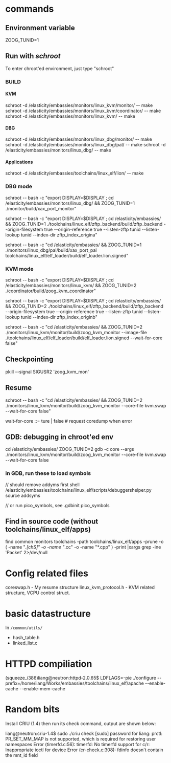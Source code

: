 # commands

## Environment variable 
ZOOG_TUNID=1

## Run with *schroot*

To enter chroot'ed environment, just type "schroot"

### BUILD

#### KVM
schroot -d /elasticity/embassies/monitors/linux_kvm/monitor/ -- make
schroot -d /elasticity/embassies/monitors/linux_kvm/coordinator/ -- make
schroot -d /elasticity/embassies/monitors/linux_kvm/ -- make

#### DBG
schroot -d /elasticity/embassies/monitors/linux_dbg/monitor/ -- make
schroot -d /elasticity/embassies/monitors/linux_dbg/pal/ -- make
schroot -d /elasticity/embassies/monitors/linux_dbg/ -- make

#### Applications
schroot -d /elasticity/embassies/toolchains/linux_elf/lion/ -- make

### DBG mode

schroot -- bash -c "export DISPLAY=$DISPLAY ; cd /elasticity/embassies/monitors/linux_dbg/ && ZOOG_TUNID=1 ./monitor/build/xax_port_monitor"

schroot -- bash -c "export DISPLAY=$DISPLAY ; cd /elasticity/embassies/ && ZOOG_TUNID=1 ./toolchains/linux_elf/zftp_backend/build/zftp_backend --origin-filesystem true --origin-reference true --listen-zftp tunid --listen-lookup tunid --index-dir zftp_index_origina"

schroot -- bash -c "cd /elasticity/embassies/ && ZOOG_TUNID=1 ./monitors/linux_dbg/pal/build/xax_port_pal toolchains/linux_elf/elf_loader/build/elf_loader.lion.signed"

### KVM mode

schroot -- bash -c "export DISPLAY=$DISPLAY ; cd /elasticity/embassies/monitors/linux_kvm/ && ZOOG_TUNID=2 ./coordinator/build/zoog_kvm_coordinator"

schroot -- bash -c "export DISPLAY=$DISPLAY ; cd /elasticity/embassies/ && ZOOG_TUNID=2 ./toolchains/linux_elf/zftp_backend/build/zftp_backend --origin-filesystem true --origin-reference true --listen-zftp tunid --listen-lookup tunid --index-dir zftp_index_originb"

schroot -- bash -c "cd /elasticity/embassies/ && ZOOG_TUNID=2 ./monitors/linux_kvm/monitor/build/zoog_kvm_monitor --image-file ./toolchains/linux_elf/elf_loader/build/elf_loader.lion.signed --wait-for-core false"


## Checkpointing

pkill --signal SIGUSR2 'zoog_kvm_mon'

## Resume

schroot -- bash -c "cd /elasticity/embassies/ && ZOOG_TUNID=2 ./monitors/linux_kvm/monitor/build/zoog_kvm_monitor --core-file kvm.swap --wait-for-core false"

wait-for-core ::= ture | false  # request coredump when error

## GDB: debugging in chroot'ed env

cd /elasticity/embassies/
ZOOG_TUNID=2 gdb -c core --args ./monitors/linux_kvm/monitor/build/zoog_kvm_monitor --core-file kvm.swap --wait-for-core false

### in GDB, run these to load symbols

// should remove addyms first
shell /elasticity/embassies/toolchains/linux_elf/scripts/debuggershelper.py
source addsyms

// or run pico_symbols, see .gdbinit
pico_symbols


## Find in source code (without toolchains/linux_elf/apps)

find common monitors toolchains -path toolchains/linux_elf/apps -prune -o \( -name "*.[chS]" -o -name "*.cc" -o -name "*.cpp" \) -print |xargs grep -ine 'Packet' 2>/dev/null


# Config related files

coreswap.h - My resume structure
linux_kvm_protocol.h - KVM related structure, VCPU control struct.

# basic datastructure

In `/common/utils/`

- hash_table.h
- linked_list.c


# HTTPD compiliation

(squeeze_i386)liang@neutron:httpd-2.0.65$ LDFLAGS=-pie ./configure --prefix=/home/liang/Works/embassies/toolchains/linux_elf/apache --enable-cache --enable-mem-cache


# Random bits

Install CRIU (1.4) then run its check command, output are shown below:

liang@neutron:criu-1.4$ sudo ./criu check
[sudo] password for liang: 
prctl: PR_SET_MM_MAP is not supported, which is required for restoring user namespaces
Error (timerfd.c:56): timerfd: No timerfd support for c/r: Inappropriate ioctl for device
Error (cr-check.c:308): fdinfo doesn't contain the mnt_id field

